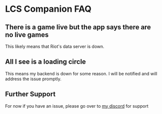 # LCS Companion FAQ

## There is a game live but the app says there are no live games
This likely means that Riot's data server is down.

## All I see is a loading circle
This means my backend is down for some reason. I will be notified and will address the issue promptly.

## Further Support
For now if you have an issue, please go over to [my discord](https://discord.gg/zjcQhv8) for support
